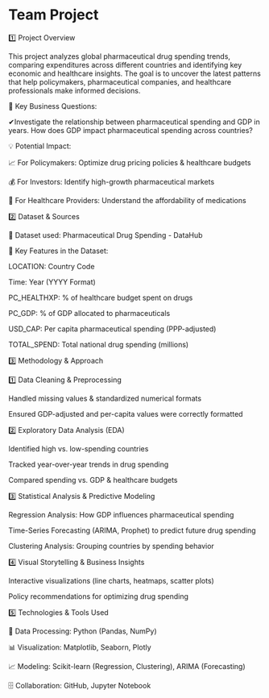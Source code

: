 # Team Project

1️⃣ Project Overview

This project analyzes global pharmaceutical drug spending trends, comparing expenditures across different countries and identifying key economic and healthcare insights. The goal is to uncover the latest patterns that help policymakers, pharmaceutical companies, and healthcare professionals make informed decisions.

🔎 Key Business Questions:

✔Investigate the relationship between pharmaceutical spending and GDP in years. How does GDP impact pharmaceutical spending across countries? 

💡 Potential Impact:

 📈 For Policymakers: Optimize drug pricing policies & healthcare budgets
 
 💰 For Investors: Identify high-growth pharmaceutical markets
 
 🏥 For Healthcare Providers: Understand the affordability of medications


2️⃣ Dataset & Sources

🔗 Dataset used: Pharmaceutical Drug Spending - DataHub

📌 Key Features in the Dataset:

LOCATION: Country Code

Time: Year (YYYY Format)

PC_HEALTHXP: % of healthcare budget spent on drugs

PC_GDP: % of GDP allocated to pharmaceuticals

USD_CAP: Per capita pharmaceutical spending (PPP-adjusted)

TOTAL_SPEND: Total national drug spending (millions)


3️⃣ Methodology & Approach

1️⃣ Data Cleaning & Preprocessing

Handled missing values & standardized numerical formats

Ensured GDP-adjusted and per-capita values were correctly formatted

2️⃣ Exploratory Data Analysis (EDA)

Identified high vs. low-spending countries

Tracked year-over-year trends in drug spending

Compared spending vs. GDP & healthcare budgets

3️⃣ Statistical Analysis & Predictive Modeling

Regression Analysis: How GDP influences pharmaceutical spending

Time-Series Forecasting (ARIMA, Prophet) to predict future drug spending

Clustering Analysis: Grouping countries by spending behavior

4️⃣ Visual Storytelling & Business Insights

Interactive visualizations (line charts, heatmaps, scatter plots)

Policy recommendations for optimizing drug spending


5️⃣ Technologies & Tools Used

🚀 Data Processing: Python (Pandas, NumPy)

 📊 Visualization: Matplotlib, Seaborn, Plotly
 
 📈 Modeling: Scikit-learn (Regression, Clustering), ARIMA (Forecasting)
 
 🗄 Collaboration: GitHub, Jupyter Notebook


